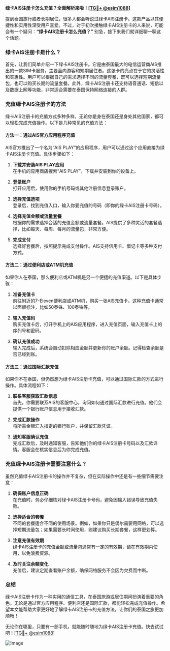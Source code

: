 **绿卡AIS注册卡怎么充值？全面解析来啦！[[TG💪+ @esim1088](https://t.me/s/esim1088)]**

提到泰国旅行或者长期居住，很多人都会听说过绿卡AIS注册卡。这款产品以其便捷性和实用性深受用户喜爱。不过，对于初次接触绿卡AIS注册卡的人来说，可能会有一个疑问：**“绿卡AIS注册卡怎么充值？”** 别急，接下来我们就详细聊一聊这个话题。

### 绿卡AIS注册卡是什么？

首先，让我们简单介绍一下绿卡AIS注册卡。它是由泰国最大的电信运营商AIS推出的一款SIM卡服务，主要面向游客和短期居住者。这张卡的亮点在于它的灵活性和实惠性。用户可以根据自己的需求选择不同的流量套餐，既可以选择短期流量包，也可以购买长期的流量套餐。此外，绿卡AIS注册卡还支持语音通话、短信以及数据上网等功能，非常适合需要在泰国保持网络连接的人群。

### 充值绿卡AIS注册卡的方法

绿卡AIS注册卡的充值方式多种多样，无论你是身在泰国还是身处其他国家，都可以轻松完成充值操作。以下是几种常见的充值方法：

#### 方法一：通过AIS官方应用程序充值

AIS官方推出了一个名为“AIS PLAY”的应用程序，用户可以通过这个应用直接为绿卡AIS注册卡充值。具体步骤如下：

1. **下载并安装AIS PLAY应用**  
   在手机的应用商店搜索“AIS PLAY”，下载并安装到你的设备上。
   
2. **登录账户**  
   打开应用后，使用你的手机号码或其他注册信息登录账户。

3. **选择充值选项**  
   登录后，找到充值入口，输入你要充值的号码（即你的绿卡AIS注册卡号码）。

4. **选择充值金额或流量套餐**  
   根据你的需求选择合适的充值金额或流量套餐。AIS提供了多种灵活的套餐选择，比如每天、每周、每月的流量包，非常方便。

5. **完成支付**  
   选择好套餐后，按照提示完成支付操作。AIS支持信用卡、借记卡等多种支付方式。

#### 方法二：通过便利店或ATM机充值

如果你人在泰国，那么便利店或ATM机是另一个便捷的充值渠道。以下是具体步骤：

1. **准备充值卡**  
   前往附近的7-Eleven便利店或ATM机，购买一张AIS充值卡。这种充值卡通常以面额标注，比如50泰铢、100泰铢等。

2. **输入充值码**  
   购买充值卡后，打开手机上的AIS应用程序，进入充值页面，输入充值卡上的序列号和密码。

3. **确认充值成功**  
   输入完成后，系统会自动扣除相应金额并更新你的账户余额。记得检查余额是否已经到账。

#### 方法三：通过国际汇款充值

如果你不在泰国，但仍然想为绿卡AIS注册卡充值，可以通过国际汇款的方式进行操作。具体流程如下：

1. **联系客服获取汇款信息**  
   首先，你需要联系AIS的客服中心，询问如何通过国际汇款进行充值。他们会提供一个银行账户信息用于接收汇款。

2. **完成汇款操作**  
   将所需金额汇入指定的银行账户，并保留汇款凭证。

3. **通知客服确认充值**  
   完成汇款后，及时通知客服，告知他们你的绿卡AIS注册卡号码以及汇款详情。客服会在核实信息后为你完成充值。

### 充值绿卡AIS注册卡需要注意什么？

虽然充值绿卡AIS注册卡的操作并不复杂，但在实际操作中还是有一些细节需要注意：

1. **确保账户信息正确**  
   在充值时，务必仔细核对绿卡AIS注册卡号码，避免因输入错误导致充值失败。

2. **选择适合的套餐**  
   不同的套餐适合不同的使用场景。例如，如果你只是偶尔需要用网络，可以选择短期流量包；如果需要长时间使用，则建议购买长期套餐，这样更划算。

3. **注意充值有效期**  
   绿卡AIS注册卡的充值金额或流量包通常有一定的有效期，请在有效期内使用，以免浪费资源。

4. **及时关注余额变化**  
   充值后，建议定期查看账户余额，确保网络服务不会因为欠费而中断。

### 总结

绿卡AIS注册卡作为一种实用的通信工具，在泰国旅游或居住期间扮演着重要的角色。无论是通过官方应用程序、便利店还是国际汇款，都能轻松完成充值操作。希望本文能帮助大家更好地了解绿卡AIS注册卡的充值方法，让你们的泰国之旅更加顺畅！

无论你在哪里，只要有一部手机，就能随时随地为绿卡AIS注册卡充值。快去试试吧！[[TG💪+ @esim1088](https://t.me/s/esim1088)]  

![Image](https://i.postimg.cc/4NQfJmqS/Snipaste-2025-05-13-00-14-12.png)